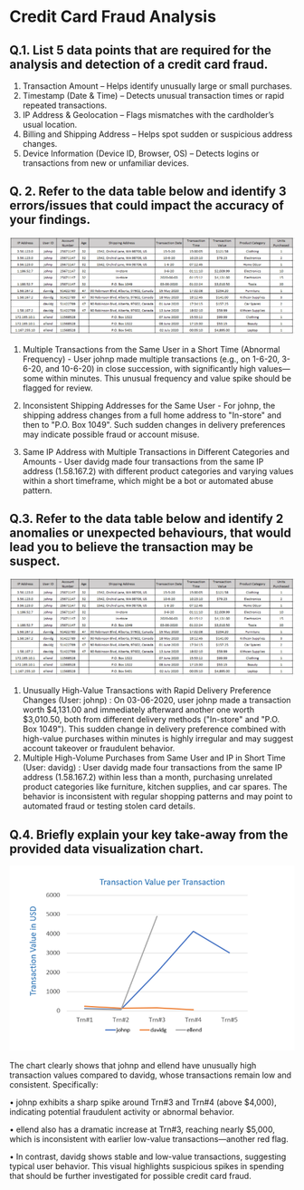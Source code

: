 
# Credit Card Fraud Analysis


## Q.1. List 5 data points that are required for the analysis and detection of a credit card fraud.
1. Transaction Amount – Helps identify unusually large or small purchases.
2.	Timestamp (Date & Time) – Detects unusual transaction times or rapid repeated transactions.
3.	IP Address & Geolocation – Flags mismatches with the cardholder’s usual location.
4.	Billing and Shipping Address – Helps spot sudden or suspicious address changes.
5.	Device Information (Device ID, Browser, OS) – Detects logins or transactions from new or unfamiliar devices.



## Q. 2. Refer to the data table below and identify 3 errors/issues that could impact the accuracy of your findings.

 ![Q2](Q2.png)
 
1.	Multiple Transactions from the Same User in a Short Time (Abnormal Frequency) - 	User johnp made multiple transactions (e.g., on 1-6-20, 3-6-20, and 10-6-20) in close succession, with significantly high values—some within minutes. This unusual frequency and value spike should be flagged for review.

2.	Inconsistent Shipping Addresses for the Same User - 	For johnp, the shipping address changes from a full home address to "In-store" and then to "P.O. Box 1049". Such sudden changes in delivery preferences may indicate possible fraud or account misuse.

3.	Same IP Address with Multiple Transactions in Different Categories and Amounts - User davidg made four transactions from the same IP address (1.58.167.2) with different product categories and varying values within a short timeframe, which might be a bot or automated abuse pattern.

## Q.3. Refer to the data table below and identify 2 anomalies or unexpected behaviours, that would lead you to believe the transaction may be suspect.

 ![Q2](Q2.png)
 
1.  Unusually High-Value Transactions with Rapid Delivery Preference Changes (User: johnp) :  On 03-06-2020, user johnp made a transaction worth $4,131.00 and immediately afterward another one worth $3,010.50, both from different delivery methods ("In-store" and "P.O. Box 1049").
This sudden change in delivery preference combined with high-value purchases within minutes is highly irregular and may suggest account takeover or fraudulent behavior.
2. Multiple High-Volume Purchases from Same User and IP in Short Time (User: davidg) :  User davidg made four transactions from the same IP address (1.58.167.2) within less than a month, purchasing unrelated product categories like furniture, kitchen supplies, and car spares. 
The behavior is inconsistent with regular shopping patterns and may point to automated fraud or testing stolen card details.

## Q.4. Briefly explain your key take-away from the provided data visualization chart.

 ![Q4](Q4.png)
 
The chart clearly shows that johnp and ellend have unusually high transaction values compared to davidg, whose transactions remain low and consistent. Specifically:

•	johnp exhibits a sharp spike around Trn#3 and Trn#4 (above $4,000), indicating potential fraudulent activity or abnormal behavior.

•	ellend also has a dramatic increase at Trn#3, reaching nearly $5,000, which is inconsistent with earlier low-value transactions—another red flag.

•	In contrast, davidg shows stable and low-value transactions, suggesting typical user behavior.
This visual highlights suspicious spikes in spending that should be further investigated for possible credit card fraud.
